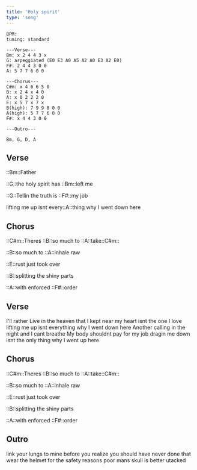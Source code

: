 ```yaml
---
title: 'Holy spirit'
type: 'song'
---
```


```chords
BPM:
tuning: standard

---Verse---
Bm: x 2 4 4 3 x
G: arpeggiated (E0 E3 A0 A5 A2 A0 E3 A2 E0)
F#: 2 4 4 3 0 0
A: 5 7 7 6 0 0

---Chorus---
C#m: x 4 6 6 5 0
B: x 2 4 x 4 0
A: x 0 2 2 2 0
E: x 5 7 x 7 x
B(high): 7 9 9 8 0 0
A(high): 5 7 7 6 0 0
F#: x 4 4 3 0 0

---Outro---

Bm, G, D, A

```

## Verse

::Bm::Father

::G::the holy spirit has ::Bm::left me

::G::Tellin the truth is ::F#::my job

lifting me up isnt every::A::thing why I went down here

## Chorus

::C#m::Theres ::B::so much to ::A::take::C#m::

::B::so much to ::A::inhale raw

::E::rust just took over

::B::splitting the shiny parts

::A::with enforced ::F#::order

## Verse

I'll rather
Live in the heaven that I kept near
my heart isnt the one I love
lifting me up isnt everything why I went down here
Another
calling in the night and I cant breathe
My body shouldnt pay for my job
dragin me down isnt the only thing why I went up here

## Chorus

::C#m::Theres ::B::so much to ::A::take::C#m::

::B::so much to ::A::inhale raw

::E::rust just took over

::B::splitting the shiny parts

::A::with enforced ::F#::order

## Outro

link your lungs to mine before
you realize you should have never done that
wear the helmet for the safety reasons
poor mans skull is better utacked
